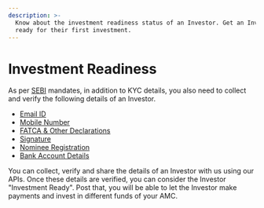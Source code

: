 ```yaml
---
description: >-
  Know about the investment readiness status of an Investor. Get an Investor
  ready for their first investment.
---
```


# Investment Readiness

As per [SEBI](https://www.sebi.gov.in/) mandates, in addition to KYC details, you also need to collect and verify the following details of an Investor.&#x20;

* [Email ID](email-id.md)
* [Mobile Number](mobile-number.md)
* [FATCA & Other Declarations](fatca-and-other-declarations.md)
* [Signature](signature.md)
* [Nominee Registration](nominee-registration.md)
* [Bank Account Details](bank-account-details.md)

You can collect, verify and share the details of an Investor with us using our APIs. Once these details are verified, you can consider the Investor "Investment Ready". Post that, you will be able to let the Investor make payments and invest in different funds of your AMC.
